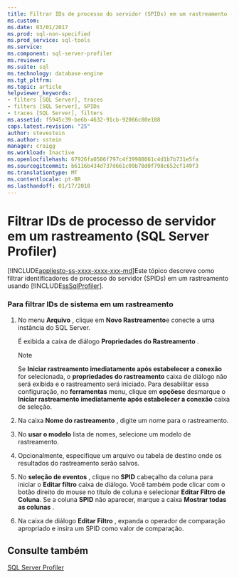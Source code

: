 ```yaml
---
title: Filtrar IDs de processo do servidor (SPIDs) em um rastreamento (SQL Server Profiler) | Microsoft Docs
ms.custom: 
ms.date: 03/01/2017
ms.prod: sql-non-specified
ms.prod_service: sql-tools
ms.service: 
ms.component: sql-server-profiler
ms.reviewer: 
ms.suite: sql
ms.technology: database-engine
ms.tgt_pltfrm: 
ms.topic: article
helpviewer_keywords:
- filters [SQL Server], traces
- filters [SQL Server], SPIDs
- traces [SQL Server], filters
ms.assetid: f5945c39-be6b-4632-91cb-92066c80e188
caps.latest.revision: "25"
author: stevestein
ms.author: sstein
manager: craigg
ms.workload: Inactive
ms.openlocfilehash: 67926fa0506f797c4f39988061c4d1b7b731e5fa
ms.sourcegitcommit: b6116b434d737d661c09b78d0f798c652cf149f3
ms.translationtype: MT
ms.contentlocale: pt-BR
ms.lasthandoff: 01/17/2018
---
```

# <a name="filter-server-process-ids-spids-in-a-trace-sql-server-profiler"></a>Filtrar IDs de processo de servidor em um rastreamento (SQL Server Profiler)
[!INCLUDE[appliesto-ss-xxxx-xxxx-xxx-md](../../includes/appliesto-ss-xxxx-xxxx-xxx-md.md)]Este tópico descreve como filtrar identificadores de processo do servidor (SPIDs) em um rastreamento usando [!INCLUDE[ssSqlProfiler](../../includes/sssqlprofiler-md.md)].  
  
### <a name="to-filter-system-ids-in-a-trace"></a>Para filtrar IDs de sistema em um rastreamento  
  
1.  No menu **Arquivo** , clique em **Novo Rastreamento**e conecte a uma instância do SQL Server.  
  
     É exibida a caixa de diálogo **Propriedades do Rastreamento** .  
  
    > [!NOTE]  
    >  Se **Iniciar rastreamento imediatamente após estabelecer a conexão** for selecionada, o **propriedades do rastreamento** caixa de diálogo não será exibida e o rastreamento será iniciado. Para desabilitar essa configuração, no **ferramentas** menu, clique em **opções**e desmarque o **Iniciar rastreamento imediatamente após estabelecer a conexão** caixa de seleção.  
  
2.  Na caixa **Nome do rastreamento** , digite um nome para o rastreamento.  
  
3.  No **usar o modelo** lista de nomes, selecione um modelo de rastreamento.  
  
4.  Opcionalmente, especifique um arquivo ou tabela de destino onde os resultados do rastreamento serão salvos.  
  
5.  No **seleção de eventos** , clique no **SPID** cabeçalho da coluna para iniciar o **Editar filtro** caixa de diálogo. Você também pode clicar com o botão direito do mouse no título de coluna e selecionar **Editar Filtro de Coluna**. Se a coluna **SPID** não aparecer, marque a caixa **Mostrar todas as colunas** .  
  
6.  Na caixa de diálogo **Editar Filtro** , expanda o operador de comparação apropriado e insira um SPID como valor de comparação.  
  
## <a name="see-also"></a>Consulte também  
 [SQL Server Profiler](../../tools/sql-server-profiler/sql-server-profiler.md)  
  
  
